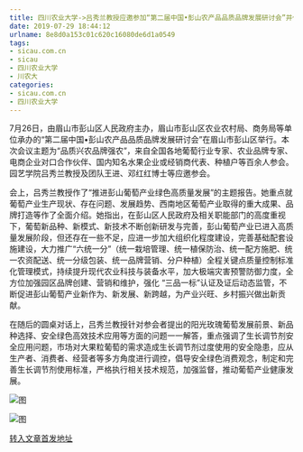 ```yaml
---
title: 四川农业大学->吕秀兰教授应邀参加“第二届中国•彭山农产品品质品牌发展研讨会”并作报告 | sicau.com.cn
date: 2019-07-29 18:44:12
urlname: 8e8d0a153c01c620c16080de6d1a0549
tags: 
- sicau.com.cn
- sicau
- 四川农业大学
- 川农大
categories:
- sicau.com.cn
- 四川农业大学
---
```



7月26日，由眉山市彭山区人民政府主办，眉山市彭山区农业农村局、商务局等单位承办的“第二届中国•彭山农产品品质品牌发展研讨会”在眉山市彭山区举行。本次会议主题为“品质兴农品牌强农”，来自全国各地葡萄行业专家、农业品牌专家、电商企业对口合作伙伴、国内知名水果企业或经销商代表、种植户等百余人参会。园艺学院吕秀兰教授及团队王进、邓红红博士等应邀参会。

会上，吕秀兰教授作了“推进彭山葡萄产业绿色高质量发展”的主题报告。她重点就葡萄产业生产现状、存在问题、发展趋势、西南地区葡萄产业取得的重大成果、品牌打造等作了全面介绍。她指出，在彭山区人民政府及相关职能部门的高度重视下，葡萄新品种、新模式、新技术不断创新研发与完善，彭山葡萄产业已进入高质量发展阶段，但还存在一些不足，应进一步加大组织化程度建设，完善基础配套设施建设，大力推广“六统一分”（统一栽培管理、统一植保防治、统一配方施肥、统一农资配送、统一分级包装、统一品牌营销、分户种植）全程关键点质量控制标准化管理模式，持续提升现代农业科技与装备水平，加大极端灾害预警防御力度，全方位加强园区品牌创建、营销和维护，强化 “三品一标”认证及证后动态监管，不断促进彭山葡萄产业新作为、新发展、新跨越，为产业兴旺、乡村振兴做出新贡献。

在随后的圆桌对话上，吕秀兰教授针对参会者提出的阳光玫瑰葡萄发展前景、新品种选择、安全绿色高效技术应用等方面的问题一一解答，重点强调了生长调节剂安全应用问题，市场对大果粒葡萄的需求造成生长调节剂过度使用的安全隐患，应从生产者、消费者、经营者等多方角度进行调控，倡导安全绿色消费观念，制定和完善生长调节剂使用标准，严格执行相关技术规范，加强监督，推动葡萄产业健康发展。



![图](https://news.sicau.edu.cn/__local/1/4E/A5/E7034493F68DD97B45F85EBCD38_02071125_2104E.jpg)

![图](https://news.sicau.edu.cn/__local/B/3C/70/16F89DA9F680457D3387572F7E5_04A9B6AC_279CB.jpg)

[转入文章首发地址](https://news.sicau.edu.cn/info/1078/52699.htm)